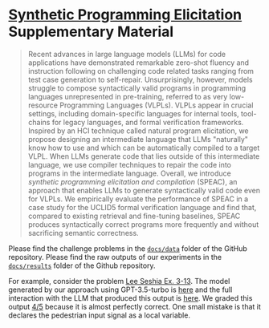 # [Synthetic Programming Elicitation](https://arxiv.org/abs/2406.03636) Supplementary Material

> Recent advances in large language models (LLMs) for code applications have demonstrated remarkable zero-shot fluency and instruction following on challenging code related tasks ranging from test case generation to self-repair. Unsurprisingly, however, models struggle to compose syntactically valid programs in programming languages unrepresented in pre-training, referred to as very low-resource Programming Languages (VLPLs). VLPLs appear in crucial settings, including domain-specific languages for internal tools, tool-chains for legacy languages, and formal verification frameworks. Inspired by an HCI technique called natural program elicitation, we propose designing an intermediate language that LLMs "naturally" know how to use and which can be automatically compiled to a target VLPL. When LLMs generate code that lies outside of this intermediate language, we use compiler techniques to repair the code into programs in the intermediate language. Overall, we introduce _synthetic programming elicitation and compilation_ (SPEAC), an approach that enables LLMs to generate syntactically valid code even for VLPLs. We empirically evaluate the performance of SPEAC in a case study for the UCLID5 formal verification language and find that, compared to existing retrieval and fine-tuning baselines, SPEAC produces syntactically correct programs more frequently and without sacrificing semantic correctness.

Please find the challenge problems in the [`docs/data`](https://github.com/FedericoAureliano/eudoxus/tree/main/docs/data) folder of the GitHub repository. Please find the raw outputs of our experiments in the [`docs/results`](https://github.com/FedericoAureliano/eudoxus/tree/main/docs/results) folder of the Github repository.

For example, consider the problem [Lee Seshia Ex. 3-13](docs/data/LeeSeshia/ls-ex3_13.txt). The model generated by our approach using GPT-3.5-turbo is [here](docs/results/eudoxus-gpt35/ls-ex3_13.ucl) and the full interaction with the LLM that produced this output is [here](docs/results/eudoxus-gpt35/ls-ex3_13.txt). We graded this output [4/5](https://github.com/FedericoAureliano/eudoxus/blob/main/docs/results/correctness.csv) because it is almost perfectly correct. One small mistake is that it declares the pedestrian input signal as a local variable.
